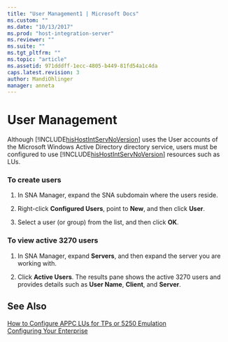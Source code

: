 ```yaml
---
title: "User Management1 | Microsoft Docs"
ms.custom: ""
ms.date: "10/13/2017"
ms.prod: "host-integration-server"
ms.reviewer: ""
ms.suite: ""
ms.tgt_pltfrm: ""
ms.topic: "article"
ms.assetid: 971dddff-1ecc-4805-b449-81fd54a1c4da
caps.latest.revision: 3
author: MandiOhlinger
manager: anneta
---
```

# User Management
Although [!INCLUDE[hisHostIntServNoVersion](../core/includes/hishostintservnoversion-md.md)] uses the User accounts of the Microsoft Windows Active Directory directory service, users must be configured to use [!INCLUDE[hisHostIntServNoVersion](../core/includes/hishostintservnoversion-md.md)] resources such as LUs.  
  
### To create users  
  
1.  In SNA Manager, expand the SNA subdomain where the users reside.  
  
2.  Right-click **Configured Users**, point to **New**, and then click **User**.  
  
3.  Select a user (or group) from the list, and then click **OK**.  
  
### To view active 3270 users  
  
1.  In SNA Manager, expand **Servers**, and then expand the server you are working with.  
  
2.  Click **Active Users**. The results pane shows the active 3270 users and provides details such as **User Name**, **Client**, and **Server**.  
  
## See Also  
 [How to Configure APPC LUs for TPs or 5250 Emulation](../core/how-to-configure-appc-lus-for-tps-or-5250-emulation.md)   
 [Configuring Your Enterprise](../core/configuring-your-enterprise.md)